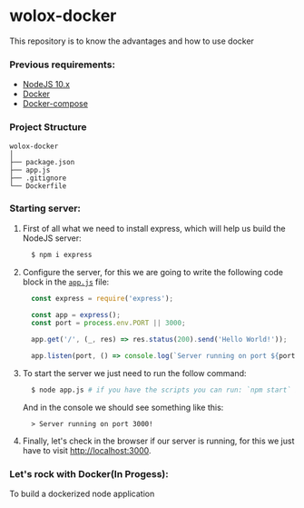 # wolox-docker
This repository is to know the advantages and how to use docker

### Previous requirements:
- [NodeJS 10.x](https://nodejs.org/en/download/)
- [Docker](https://www.docker.com/get-started)
- [Docker-compose](https://docs.docker.com/compose/install/)

### Project Structure
```
wolox-docker
│
├── package.json
├── app.js
├── .gitignore
└── Dockerfile
```

### Starting server:

1. First of all what we need to install express, which will help us build the NodeJS server:
    ```sh
      $ npm i express
    ```
2. Configure the server, for this we are going to write the following code block in the [`app.js`](app.js) file:
    ```js
      const express = require('express');

      const app = express();
      const port = process.env.PORT || 3000;

      app.get('/', (_, res) => res.status(200).send('Hello World!'));

      app.listen(port, () => console.log(`Server running on port ${port}!`));
    ```
3. To start the server we just need to run the follow command:
    ```sh
      $ node app.js # if you have the scripts you can run: `npm start` instead
    ```
    And in the console we should see something like this:
    ```shell
      > Server running on port 3000!
    ```
4. Finally, let's check in the browser if our server is running, for this we just have to visit [http://localhost:3000](http://localhost:3000).

### Let's rock with Docker(In Progess):
To build a dockerized node application
